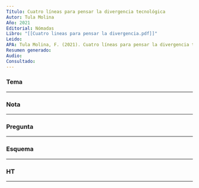 ```yaml
---
Título: Cuatro líneas para pensar la divergencia tecnológica
Autor: Tula Molina
Año: 2021
Editorial: Nómadas
Libro: "[[Cuatro lineas para pensar la divergencia.pdf]]"
Leido:
APA: Tula Molina, F. (2021). Cuatro líneas para pensar la divergencia tecnológica.          Nómadas (01217550), 55, 125–142. https://doi.org/10.30578/nomadas.n55a8
Resumen generado:
Audio:
Consultado:
---
```

### Tema


---
### Nota 


---
### Pregunta 

---
### Esquema

---
### HT

---
